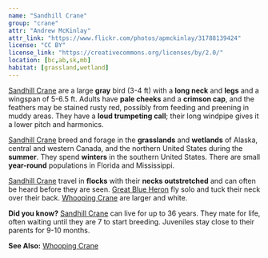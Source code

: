 ```yaml
---
name: "Sandhill Crane"
group: "crane"
attr: "Andrew McKinlay"
attr_link: "https://www.flickr.com/photos/apmckinlay/31788139424"
license: "CC BY"
license_link: "https://creativecommons.org/licenses/by/2.0/"
location: [bc,ab,sk,mb]
habitat: [grassland,wetland]
---
```

[Sandhill Crane](/birds/sandhill/) are a large **gray** bird (3-4 ft) with a **long neck** and **legs** and a wingspan of 5-6.5 ft. Adults have **pale cheeks** and a **crimson cap**, and the feathers may be stained rusty red, possibly from feeding and preening in muddy areas. They have a **loud trumpeting call**; their long windpipe gives it a lower pitch and harmonics.

[Sandhill Crane](/birds/sandhill/) breed and forage in the **grasslands** and **wetlands** of Alaska, central and western Canada, and the northern United States during the **summer**. They spend **winters** in the southern United States. There are small **year-round** populations in Florida and Mississippi.

[Sandhill Crane](/birds/sandhill/) travel in **flocks** with their **necks outstretched** and can often be heard before they are seen. [Great Blue Heron](/birds/grebluher/) fly solo and tuck their neck over their back. [Whooping Crane](/birds/whoopcrane/) are larger and white.

**Did you know?** [Sandhill Crane](/birds/sandhill/) can live for up to 36 years. They mate for life, often waiting until they are 7 to start breeding. Juveniles stay close to their parents for 9-10 months.

<!-- generated, do not edit -->
**See Also:**
[Whooping Crane](/birds/whoopcrane/)

